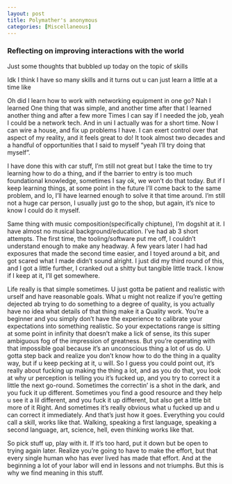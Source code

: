 ```yaml
---
layout: post
title: Polymather's anonymous
categories: [Miscellaneous]
---
```


### Reflecting on improving interactions with the world

Just some thoughts that bubbled up today on the topic of skills



Idk I think I have so many skills and it turns out u can just learn a little at a time like

Oh did I learn how to work with networking equipment in one go? Nah I learned One thing that was simple, and another time after that I learned another thing and after a few more Times I can say if I needed the job, yeah I could be a network tech. And in uni I actually was for a short time. Now I can wire a house, and fix up problems I have. I can exert control over that aspect of my reality, and it feels great to do! It took almost two decades and a handful of opportunities that I said to myself “yeah I’ll try doing that myself”.

I have done this with car stuff, I’m still not great but I take the time to try learning how to do a thing, and if the barrier to entry is too much foundational knowledge, sometimes I say ok, we won’t do that today. But if I keep learning things, at some point in the future I’ll come back to the same problem, and lo, I’ll have learned enough to solve it that time around. I’m still not a huge car person, I usually just go to the shop, but again, it’s nice to know I could do it myself.

Same thing with music composition(specifically chiptune), I’m dogshit at it. I have almost no musical background/education. I’ve had ab 3 short attempts. The first time, the tooling/software put me off, I couldn’t understand enough to make any headway. A few years later I had had exposures that made the second time easier, and I toyed around a bit, and got scared what I made didn’t sound alright. I just did my third round of this, and I got a little further, I cranked out a shitty but tangible little track. I know if I keep at it, I’ll get somewhere.

Life really is that simple sometimes. U just gotta be patient and realistic with urself and have reasonable goals. What u might not realize if you’re getting dejected ab trying to do something to a degree of quality, is you actually have no idea what details of that thing make it a Quality work. You’re a beginner and you simply don’t have the experience to calibrate your expectations into something realistic. So your expectations range is sitting at some point in infinity that doesn’t make a lick of sense, its this super ambiguous fog of the impression of greatness. But you’re operating with that impossible goal because it’s an unconscious thing a lot of us do. U gotta step back and realize you don’t know how to do the thing in a quality way, but if u keep pecking at it, u will. So I guess you could point out, it’s really about fucking up making the thing a lot, and as you do that, you look at why ur perception is telling you it’s fucked up, and you try to correct it a little the next go-round. Sometimes the correctin’ is a shot in the dark, and you fuck it up different. Sometimes you find a good resource and they help u see it a lil different, and you fuck it up different, but also get a little bit more of it Right. And sometimes it’s really obvious what u fucked up and u can correct it immediately. And that’s just how it goes. Everything you could call a skill, works like that. Walking, speaking a first language, speaking a second language, art, science, hell, even thinking works like that.

So pick stuff up, play with it. If it’s too hard, put it down but be open to trying again later. Realize you’re going to have to make the effort, but that every single human who has ever lived has made that effort. And at the beginning a lot of your labor will end in lessons and not triumphs. But this is why we find meaning in this stuff.
